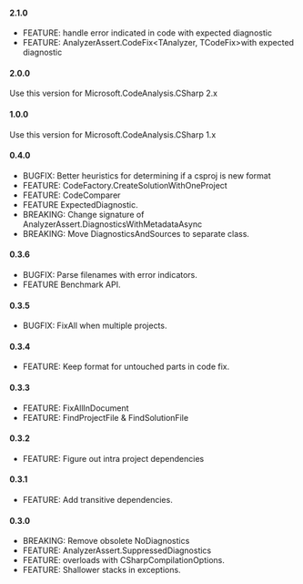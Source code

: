 #### 2.1.0
* FEATURE: handle error indicated in code with expected diagnostic
* FEATURE: AnalyzerAssert.CodeFix<TAnalyzer, TCodeFix>with expected diagnostic

#### 2.0.0
Use this version for Microsoft.CodeAnalysis.CSharp 2.x

#### 1.0.0
Use this version for Microsoft.CodeAnalysis.CSharp 1.x

#### 0.4.0
* BUGFIX: Better heuristics for determining if a csproj is new format
* FEATURE: CodeFactory.CreateSolutionWithOneProject
* FEATURE: CodeComparer
* FEATURE ExpectedDiagnostic.
* BREAKING: Change signature of AnalyzerAssert.DiagnosticsWithMetadataAsync
* BREAKING: Move DiagnosticsAndSources to separate class.

#### 0.3.6
* BUGFIX: Parse filenames with error indicators.
* FEATURE Benchmark API.

#### 0.3.5
* BUGFIX: FixAll when multiple projects.

#### 0.3.4
* FEATURE: Keep format for untouched parts in code fix.

#### 0.3.3
* FEATURE: FixAllInDocument
* FEATURE: FindProjectFile & FindSolutionFile

#### 0.3.2
* FEATURE: Figure out intra project dependencies

#### 0.3.1
* FEATURE: Add transitive dependencies.

#### 0.3.0
* BREAKING: Remove obsolete NoDiagnostics
* FEATURE: AnalyzerAssert.SuppressedDiagnostics
* FEATURE: overloads with CSharpCompilationOptions.
* FEATURE: Shallower stacks in exceptions.

